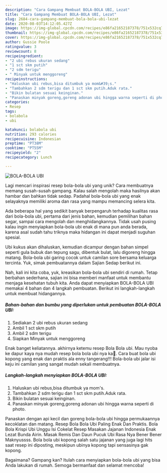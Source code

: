 ```yaml
---
description: "Cara Gampang Membuat BOLA-BOLA UBI, Lezat"
title: "Cara Gampang Membuat BOLA-BOLA UBI, Lezat"
slug: 2684-cara-gampang-membuat-bola-bola-ubi-lezat
date: 2020-08-03T14:12:05.427Z
image: https://img-global.cpcdn.com/recipes/e86fa21652187378/751x532cq70/bola-bola-ubi-foto-resep-utama.jpg
thumbnail: https://img-global.cpcdn.com/recipes/e86fa21652187378/751x532cq70/bola-bola-ubi-foto-resep-utama.jpg
cover: https://img-global.cpcdn.com/recipes/e86fa21652187378/751x532cq70/bola-bola-ubi-foto-resep-utama.jpg
author: Gussie Poole
ratingvalue: 3
reviewcount: 8
recipeingredient:
- "2 ubi rebus ukuran sedang"
- "1 sct skm putih"
- "2 sdm terigu"
- " Minyak untuk menggoreng"
recipeinstructions:
- "Haluskan ubi rebus,bisa ditumbuk ya mom&#39;s."
- "Tambahkan 2 sdm terigu dan 1 sct skm putih.Aduk rata."
- "Bikin bulatan sesuai keinginan."
- "Panaskan minyak goreng,goreng adonan ubi hingga warna seperti di photo."
categories:
- Resep
tags:
- bolabola
- ubi

katakunci: bolabola ubi 
nutrition: 293 calories
recipecuisine: Indonesian
preptime: "PT38M"
cooktime: "PT55M"
recipeyield: "2"
recipecategory: Lunch

---
```



![BOLA-BOLA UBI](https://img-global.cpcdn.com/recipes/e86fa21652187378/751x532cq70/bola-bola-ubi-foto-resep-utama.jpg)

Lagi mencari inspirasi resep bola-bola ubi yang unik? Cara membuatnya memang susah-susah gampang. Kalau salah mengolah maka hasilnya akan hambar dan bahkan tidak sedap. Padahal bola-bola ubi yang enak selayaknya memiliki aroma dan rasa yang mampu memancing selera kita.

Ada beberapa hal yang sedikit banyak berpengaruh terhadap kualitas rasa dari bola-bola ubi, pertama dari jenis bahan, kemudian pemilihan bahan segar, sampai cara mengolah dan menghidangkannya. Tidak usah pusing kalau ingin menyiapkan bola-bola ubi enak di mana pun anda berada, karena asal sudah tahu triknya maka hidangan ini dapat menjadi suguhan spesial.

Ubi kukus akan dihaluskan, kemudian dicampur dengan bahan simpel seperti gula bubuk dan tepung sagu, dibentuk bulat, lalu digoreng hingga matang. Bola-bola ubi garing cocok untuk camilan sore bersama keluarga tercinta. Yuk, simak pembuatannya dalam Sajian Sedap berikut ini.


Nah, kali ini kita coba, yuk, kreasikan bola-bola ubi sendiri di rumah. Tetap berbahan sederhana, sajian ini bisa memberi manfaat untuk membantu menjaga kesehatan tubuh kita. Anda dapat menyiapkan BOLA-BOLA UBI memakai 4 bahan dan 4 langkah pembuatan. Berikut ini langkah-langkah untuk membuat hidangannya.

<!--inarticleads1-->

##### Bahan-bahan dan bumbu yang diperlukan untuk pembuatan BOLA-BOLA UBI:

1. Sediakan 2 ubi rebus ukuran sedang
1. Ambil 1 sct skm putih
1. Ambil 2 sdm terigu
1. Siapkan  Minyak untuk menggoreng


Enak banget keliatannya. akhirnya ketemu resep Bola Bola ubi. Mau nyoba ke dapur kaya nya mudah resep bola bola ubi nya ka🙏. Cara buat bola ubi kopong yang enak dan praktis ala enny tangerang!!! Bola-bola ubi jalar isi keju ini camilan yang sangat mudah sekali membuatnya. 

<!--inarticleads2-->

##### Langkah-langkah menyiapkan BOLA-BOLA UBI:

1. Haluskan ubi rebus,bisa ditumbuk ya mom&#39;s.
1. Tambahkan 2 sdm terigu dan 1 sct skm putih.Aduk rata.
1. Bikin bulatan sesuai keinginan.
1. Panaskan minyak goreng,goreng adonan ubi hingga warna seperti di photo.


Panaskan dengan api kecil dan goreng bola-bola ubi hingga permukaannya kecoklatan dan matang. Resep Bola Bola Ubi Paling Enak Dan Praktis. Bola Bola Krispi Ubi Unggu Isi Cokelat Resep Masakan Jajanan Indonesia Enak Lezat Bunda Airin. Masak Remis Dan Daun Pucuk Ubi Rasa Nya Bener Bener Maknyussss. Bola bola ubi kopong salah satu jajanan yang juga lagi hits saat resep ini diposting, meskipun ubinya kopong tapi sensasinya gak kopong. 

Bagaimana? Gampang kan? Itulah cara menyiapkan bola-bola ubi yang bisa Anda lakukan di rumah. Semoga bermanfaat dan selamat mencoba!

